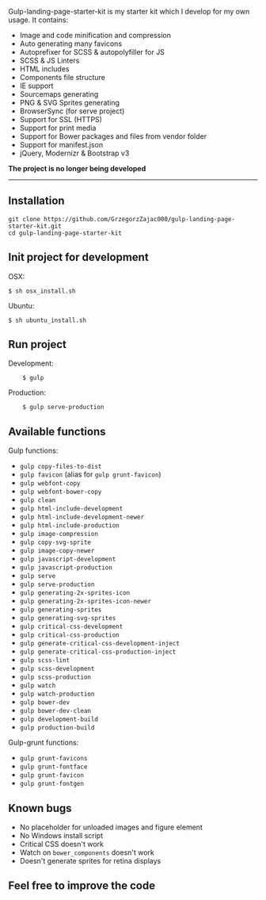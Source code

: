 Gulp-landing-page-starter-kit is my starter kit which I develop for my own usage. It contains:
 - Image and code minification and compression
 - Auto generating many favicons
 - Autoprefixer for SCSS & autopolyfiller for JS
 - SCSS & JS Linters
 - HTML includes
 - Components file structure
 - IE support
 - Sourcemaps generating
 - PNG & SVG Sprites generating
 - BrowserSync (for serve project)
 - Support for SSL (HTTPS)
 - Support for print media
 - Support for Bower packages and files from vendor folder
 - Support for manifest.json
 - jQuery, Modernizr & Bootstrap v3
 
 **The project is no longer being developed**

----------

## Installation
```
git clone https://github.com/GrzegorzZajac000/gulp-landing-page-starter-kit.git
cd gulp-landing-page-starter-kit
```

## Init project for development
OSX:
```
$ sh osx_install.sh
```
Ubuntu:
```
$ sh ubuntu_install.sh
```

## Run project
Development:
```
    $ gulp
```
Production:
```
    $ gulp serve-production
```
## Available functions
Gulp functions:
 - `gulp copy-files-to-dist`
 - `gulp favicon` (alias for `gulp grunt-favicon`)
 - `gulp webfont-copy`
 - `gulp webfont-bower-copy`
 - `gulp clean`
 - `gulp html-include-development`
 - `gulp html-include-development-newer`
 - `gulp html-include-production`
 - `gulp image-compression`
 - `gulp copy-svg-sprite`
 - `gulp image-copy-newer`
 - `gulp javascript-development`
 - `gulp javascript-production`
 - `gulp serve`
 - `gulp serve-production`
 - `gulp generating-2x-sprites-icon`
 - `gulp generating-2x-sprites-icon-newer`
 - `gulp generating-sprites`
 - `gulp generating-svg-sprites`
 - `gulp critical-css-development`
 - `gulp critical-css-production`
 - `gulp generate-critical-css-development-inject`
 - `gulp generate-critical-css-production-inject`
 - `gulp scss-lint`
 - `gulp scss-development`
 - `gulp scss-production`
 - `gulp watch`
 - `gulp watch-production`
 - `gulp bower-dev`
 - `gulp bower-dev-clean`
 - `gulp development-build`
 - `gulp production-build`

Gulp-grunt functions:
 - `gulp grunt-favicons`
 - `gulp grunt-fontface`
 - `gulp grunt-favicon`
 - `gulp grunt-fontgen`
    
## Known bugs

 - No placeholder for unloaded images and figure element
 - No Windows install script
 - Critical CSS doesn't work
 - Watch on `bower_components` doesn't work
 - Doesn't generate sprites for retina displays

**Feel free to improve the code**
-----------------------------
